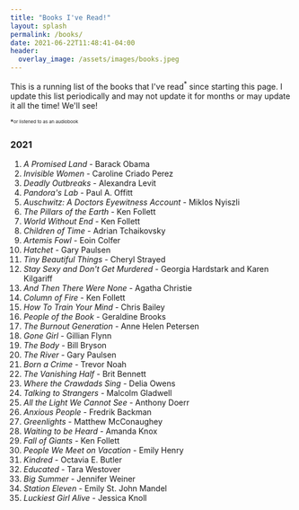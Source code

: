 ```yaml
---
title: "Books I've Read!"
layout: splash
permalink: /books/
date: 2021-06-22T11:48:41-04:00
header:
  overlay_image: /assets/images/books.jpeg
---
```


This is a running list of the books that I've read<sup>*</sup> since starting this page. I update this list periodically and may not update it for months or may update it all the time! We'll see!

<sup>*<sup><sub>or listened to as an audiobook<sub>

### 2021
1. *A Promised Land* - Barack Obama
2. *Invisible Women* - Caroline Criado Perez
3. *Deadly Outbreaks* - Alexandra Levit
4. *Pandora's Lab* - Paul A. Offitt
5. *Auschwitz: A Doctors Eyewitness Account* - Miklos Nyiszli
6. *The Pillars of the Earth* - Ken Follett
7. *World Without End* - Ken Follett
8. *Children of Time* - Adrian Tchaikovsky
9. *Artemis Fowl* - Eoin Colfer
10. *Hatchet* - Gary Paulsen
11. *Tiny Beautiful Things* - Cheryl Strayed
12. *Stay Sexy and Don't Get Murdered* - Georgia Hardstark and Karen Kilgariff
13. *And Then There Were None* - Agatha Christie
14. *Column of Fire* - Ken Follett
15. *How To Train Your Mind* - Chris Bailey
16. *People of the Book* - Geraldine Brooks
17. *The Burnout Generation* - Anne Helen Petersen
18. *Gone Girl* - Gillian Flynn
19. *The Body* - Bill Bryson
20. *The River* - Gary Paulsen
21. *Born a Crime* - Trevor Noah
22. *The Vanishing Half* - Brit Bennett
23. *Where the Crawdads Sing* - Delia Owens
24. *Talking to Strangers* - Malcolm Gladwell
25. *All the Light We Cannot See* - Anthony Doerr
26. *Anxious People* - Fredrik Backman
27. *Greenlights* - Matthew McConaughey
28. *Waiting to be Heard* - Amanda Knox
29. *Fall of Giants* - Ken Follett
30. *People We Meet on Vacation* - Emily Henry
31. *Kindred* - Octavia E. Butler
32. *Educated* - Tara Westover
33. *Big Summer* - Jennifer Weiner
34. *Station Eleven* - Emily St. John Mandel
35. *Luckiest Girl Alive* - Jessica Knoll
